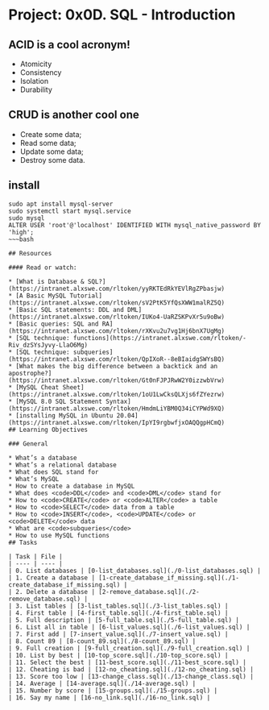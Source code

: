 # Project: 0x0D. SQL - Introduction

## ACID is a cool acronym!
- Atomicity
- Consistency
- Isolation
- Durability
## CRUD is another cool one
- Create some data;
- Read some data;
- Update some data;
- Destroy some data.
## install
~~~
sudo apt install mysql-server
sudo systemctl start mysql.service
sudo mysql
ALTER USER 'root'@'localhost' IDENTIFIED WITH mysql_native_password BY 'high';
~~~bash

## Resources

#### Read or watch:

* [What is Database & SQL?](https://intranet.alxswe.com/rltoken/yyRKTEdRkYEVlRgZPbasjw)
* [A Basic MySQL Tutorial](https://intranet.alxswe.com/rltoken/sV2PtK5YfQsXWW1malRZ5Q)
* [Basic SQL statements: DDL and DML](https://intranet.alxswe.com/rltoken/IUKo4-UaRZSKPvXr5u9oBw)
* [Basic queries: SQL and RA](https://intranet.alxswe.com/rltoken/rXKvu2u7vg1Hj6bnX7UgMg)
* [SQL technique: functions](https://intranet.alxswe.com/rltoken/-Riv_dzSYsJyvy-LlaO6Mg)
* [SQL technique: subqueries](https://intranet.alxswe.com/rltoken/QpIXoR--8eBIaidgSWYsBQ)
* [What makes the big difference between a backtick and an apostrophe?](https://intranet.alxswe.com/rltoken/Gt0nFJPJRwW2Y0izzwbVrw)
* [MySQL Cheat Sheet](https://intranet.alxswe.com/rltoken/1oU1LwCksQLXjs6fZYezrw)
* [MySQL 8.0 SQL Statement Syntax](https://intranet.alxswe.com/rltoken/HmdmLiYBM0Q34iCYPWd9XQ)
* [installing MySQL in Ubuntu 20.04](https://intranet.alxswe.com/rltoken/IpYI9rgbwfjxOAQQgpHCmQ)
## Learning Objectives

### General

* What’s a database
* What’s a relational database
* What does SQL stand for
* What’s MySQL
* How to create a database in MySQL
* What does <code>DDL</code> and <code>DML</code> stand for
* How to <code>CREATE</code> or <code>ALTER</code> a table
* How to <code>SELECT</code> data from a table
* How to <code>INSERT</code>, <code>UPDATE</code> or <code>DELETE</code> data
* What are <code>subqueries</code>
* How to use MySQL functions
## Tasks

| Task | File |
| ---- | ---- |
| 0. List databases | [0-list_databases.sql](./0-list_databases.sql) |
| 1. Create a database | [1-create_database_if_missing.sql](./1-create_database_if_missing.sql) |
| 2. Delete a database | [2-remove_database.sql](./2-remove_database.sql) |
| 3. List tables | [3-list_tables.sql](./3-list_tables.sql) |
| 4. First table | [4-first_table.sql](./4-first_table.sql) |
| 5. Full description | [5-full_table.sql](./5-full_table.sql) |
| 6. List all in table | [6-list_values.sql](./6-list_values.sql) |
| 7. First add | [7-insert_value.sql](./7-insert_value.sql) |
| 8. Count 89 | [8-count_89.sql](./8-count_89.sql) |
| 9. Full creation | [9-full_creation.sql](./9-full_creation.sql) |
| 10. List by best | [10-top_score.sql](./10-top_score.sql) |
| 11. Select the best | [11-best_score.sql](./11-best_score.sql) |
| 12. Cheating is bad | [12-no_cheating.sql](./12-no_cheating.sql) |
| 13. Score too low | [13-change_class.sql](./13-change_class.sql) |
| 14. Average | [14-average.sql](./14-average.sql) |
| 15. Number by score | [15-groups.sql](./15-groups.sql) |
| 16. Say my name | [16-no_link.sql](./16-no_link.sql) |
